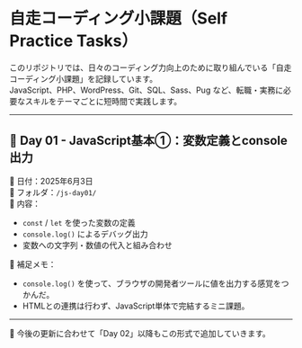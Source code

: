 # 自走コーディング小課題（Self Practice Tasks）

このリポジトリでは、日々のコーディング力向上のために取り組んでいる「自走コーディング小課題」を記録しています。  
JavaScript、PHP、WordPress、Git、SQL、Sass、Pug など、転職・実務に必要なスキルをテーマごとに短時間で実践します。

---

## 🔰 Day 01 - JavaScript基本①：変数定義とconsole出力

📅 日付：2025年6月3日  
📂 フォルダ：`/js-day01/`  
🧠 内容：

- `const` / `let` を使った変数の定義
- `console.log()` によるデバッグ出力
- 変数への文字列・数値の代入と組み合わせ

💬 補足メモ：

- `console.log()` を使って、ブラウザの開発者ツールに値を出力する感覚をつかんだ。
- HTMLとの連携は行わず、JavaScript単体で完結するミニ課題。

---

📌 今後の更新に合わせて「Day 02」以降もこの形式で追加していきます。
